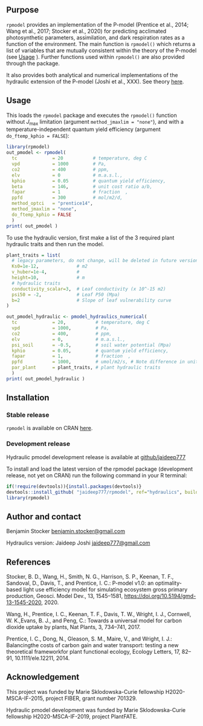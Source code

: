 
## Purpose

`rpmodel` provides an implementation of the P-model (Prentice et al., 2014; Wang et al., 2017; Stocker et al., 2020) for predicting acclimated photosynthetic parameters, assimilation, and dark respiration rates as a function of the environment. The main function is `rpmodel()` which returns a list of variables that are mutually consistent within the theory of the P-model (see [Usage](./articles/usage.html) ). Further functions used within `rpmodel()` are also provided through the package.

It also provides both analytical and numerical implementations of the hydraulic extension of the P-model (Joshi et al., XXX). See theory [here](https://rpubs.com/jaideep777/pmodel_hydraulics). 

## Usage

This loads the `rpmodel` package and executes the `rpmodel()` function without $J_{\text{max}}$ limitation (argument `method_jmaxlim = "none"`), and with a temperature-independent quantum yield efficiency (argument `do_ftemp_kphio = FALSE`):
```r
library(rpmodel)
out_pmodel <- rpmodel( 
  tc             = 20           # temperature, deg C
  vpd            = 1000         # Pa,
  co2            = 400          # ppm,
  elv            = 0            # m.a.s.l.,
  kphio          = 0.05         # quantum yield efficiency,
  beta           = 146,         # unit cost ratio a/b,
  fapar          = 1            # fraction  ,
  ppfd           = 300          # mol/m2/d,
  method_optci   = "prentice14",
  method_jmaxlim = "none",
  do_ftemp_kphio = FALSE 
  )
print( out_pmodel )
```

To use the hydraulic version, first make a list of the 3 required plant hydraulic traits and then run the model.


```r
plant_traits = list(
  # legacy parameters, do not change, will be deleted in future versions
  Ks0=1e-12,              # m2 
  v_huber=1e-4,           #	
  height=10,              # m
  # hydraulic traits
  conductivity_scalar=3,  # Leaf conductivity (x 10^-15 m2) 
  psi50 = -2,             # Leaf P50 (Mpa)
  b=2                     # Slope of leaf vulnerability curve 
)

out_pmodel_hydraulic <- pmodel_hydraulics_numerical( 
  tc             = 20,           # temperature, deg C
  vpd            = 1000,         # Pa,
  co2            = 400,          # ppm,
  elv            = 0,            # m.a.s.l.,
  psi_soil       = -0.5,         # soil water potential (Mpa) 
  kphio          = 0.05,         # quantum yield efficiency,
  fapar          = 1,            # fraction  ,
  ppfd           = 1000,         # umol/m2/s, # Note difference in units compared to classic model
  par_plant      = plant_traits, # plant hydraulic traits
  )
print( out_pmodel_hydraulic )
```

## Installation

### Stable release
`rpmodel` is available on CRAN [here](https://CRAN.R-project.org/package=rpmodel).

### Development release

Hydraulic pmodel development release is available at [github/jaideep777](https://github.com/jaideep777/rpmodel)

To install and load the latest version of the rpmodel package (development release, not yet on CRAN) run the following command in your R terminal: 
```r
if(!require(devtools)){install.packages(devtools)}
devtools::install_github( "jaideep777/rpmodel", ref="hydraulics", build_vignettes = TRUE )
library(rpmodel)
```

## Author and contact

Benjamin Stocker
benjamin.stocker@gmail.com

Hydraulics version:
Jaideep Joshi
jaideep777@gmail.com

## References

Stocker, B. D., Wang, H., Smith, N. G., Harrison, S. P., Keenan, T. F., Sandoval, D., Davis, T., and Prentice, I. C.: P-model v1.0: an optimality-based light use efficiency model for simulating ecosystem gross primary production, Geosci. Model Dev., 13, 1545–1581, https://doi.org/10.5194/gmd-13-1545-2020, 2020.

Wang, H., Prentice, I. C., Keenan, T. F., Davis, T. W., Wright, I. J., Cornwell, W. K.,Evans, B. J., and Peng, C.:  Towards a universal model for carbon dioxide uptake by plants, Nat Plants, 3, 734–741, 2017.

Prentice,  I. C.,  Dong,  N.,  Gleason,  S. M.,  Maire,  V.,  and Wright,  I. J.:  Balancingthe costs of carbon gain and water transport:  testing a new theoretical frameworkfor  plant  functional  ecology, Ecology  Letters,  17,  82–91, 10.1111/ele.12211, 2014.

## Acknowledgement

This project was funded by Marie Sklodowska-Curie fellowship H2020-MSCA-IF-2015, project FIBER, grant number 701329.

Hydraulic pmodel development was funded by Marie Sklodowska-Curie fellowship H2020-MSCA-IF-2019, project PlantFATE.

